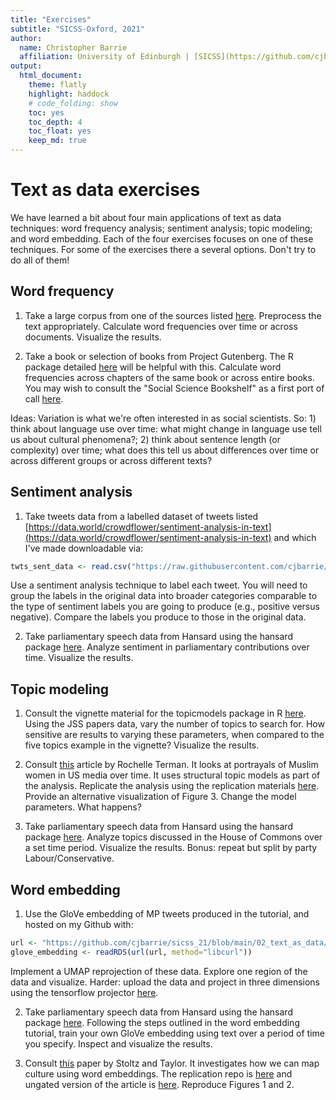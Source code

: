 ```yaml
---
title: "Exercises"
subtitle: "SICSS-Oxford, 2021"
author:
  name: Christopher Barrie
  affiliation: University of Edinburgh | [SICSS](https://github.com/cjbarrie/sicss_21)
output: 
  html_document:
    theme: flatly
    highlight: haddock
    # code_folding: show
    toc: yes
    toc_depth: 4
    toc_float: yes
    keep_md: true
---
```




# Text as data exercises

We have learned a bit about four main applications of text as data techniques: word frequency analysis; sentiment analysis; topic modeling; and word embedding. Each of the four exercises focuses on one of these techniques. For some of the exercises there a several options. Don't try to do all of them!

## Word frequency

1. Take a large corpus from one of the sources listed [here](https://www.english-corpora.org/). Preprocess the text appropriately. Calculate word frequencies over time or across documents. Visualize the results.

2. Take a book or selection of books from Project Gutenberg. The R package detailed [here](https://cran.r-project.org/web/packages/gutenbergr/vignettes/intro.html) will be helpful with this. Calculate word frequencies across chapters of the same book or across entire books. You may wish to consult the "Social Science Bookshelf" as a first port of call [here](https://www.gutenberg.org/ebooks/bookshelves/search/?query=Anarchism%20%7C%20Crime%20Nonfiction%20.%20%7C%20Racism%20%7C%20Slavery%20%7C%20sociology%20.%20%7C%20Suffrage%20%7C%20Transportation).

Ideas: Variation is what we're often interested in as social scientists. So: 1) think about language use over time: what might change in language use tell us about cultural phenomena?; 2) think about sentence length (or complexity) over time; what does this tell us about differences over time or across different groups or across different texts?

## Sentiment analysis

1. Take tweets data from a labelled dataset of tweets listed [https://data.world/crowdflower/sentiment-analysis-in-text](https://data.world/crowdflower/sentiment-analysis-in-text) and which I've made downloadable via:


```r
twts_sent_data <- read.csv("https://raw.githubusercontent.com/cjbarrie/sicss_21/main/02_text_as_data/exercises_data/text_emotion.csv")
```

Use a sentiment analysis technique to label each tweet. You will need to group the labels in the original data into broader categories comparable to the type of sentiment labels you are going to produce (e.g., positive versus negative). Compare the labels you produce to those in the original data. 

2. Take parliamentary speech data from Hansard using the hansard package [here](https://cran.r-project.org/web/packages/hansard/index.html). Analyze sentiment in parliamentary contributions over time. Visualize the results.

## Topic modeling

1. Consult the vignette material for the topicmodels package in R [here](https://cran.r-project.org/web/packages/topicmodels/vignettes/topicmodels.pdf). Using the JSS papers data, vary the number of topics to search for. How sensitive are results to varying these parameters, when compared to the five topics example in the vignette? Visualize the results.

2. Consult [this](https://academic.oup.com/isq/article/61/3/489/4609692#106939098) article by Rochelle Terman. It looks at portrayals of Muslim women in US media over time. It uses structural topic models as part of the analysis. Replicate the analysis using the replication materials [here](https://github.com/rochelleterman/worlds-women). Provide an alternative visualization of Figure 3. Change the model parameters. What happens?

3. Take parliamentary speech data from Hansard using the hansard package [here](https://cran.r-project.org/web/packages/hansard/index.html). Analyze topics discussed in the House of Commons over a set time period. Visualize the results. Bonus: repeat but split by party Labour/Conservative.

## Word embedding

1. Use the GloVe embedding of MP tweets produced in the tutorial, and hosted on my Github with:


```r
url <- "https://github.com/cjbarrie/sicss_21/blob/main/02_text_as_data/04-word-embed/data/local_glove.rds?raw=true"
glove_embedding <- readRDS(url(url, method="libcurl"))
```

Implement a UMAP reprojection of these data. Explore one region of the data and visualize. Harder: upload the data and project in three dimensions using the tensorflow projector [here](http://projector.tensorflow.org/).

2. Take parliamentary speech data from Hansard using the hansard package [here](https://cran.r-project.org/web/packages/hansard/index.html). Following the steps outlined in the word embedding tutorial, train your own GloVe embedding using text over a period of time you specify. Inspect and visualize the results.

3. Consult [this](https://www.sciencedirect.com/science/article/pii/S0304422X21000504#sec0023) paper by Stoltz and Taylor. It investigates how we can map culture using word embeddings. The replication repo is [here](https://github.com/dustinstoltz/cartography_poetics) and ungated version of the article is [here](https://osf.io/preprints/socarxiv/5djcn/). Reproduce Figures 1 and 2. 
